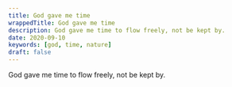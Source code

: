 ```yaml
---
title: God gave me time
wrappedTitle: God gave me time
description: God gave me time to flow freely, not be kept by.
date: 2020-09-10
keywords: [god, time, nature]
draft: false
---
```

God gave me time to flow freely, not be kept by.
